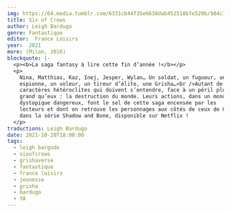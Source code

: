 ```yaml
---
img: https://64.media.tumblr.com/6331cb44f35e6638dab452510bfe529b/984c1def061ea65a-9d/s640x960/cbee6e7f9fc94170be7fafbe47b45470c08166eb.jpg
title: Six of Crows
author: Leigh Bardugo
genre: Fantastique
editor:  France Loisirs
year:  2021
more: (Milan, 2016)
blockquote: |-
  <p><b>La saga fantasy à lire cette fin d’année !</b></p>
  <p>
    Nina, Matthias, Kaz, Inej, Jesper, Wylan… Un soldat, un fugueur, une
    espionne, un voleur, un tireur d’élite, une Grisha…<br />Autant de
    caractères hétéroclites qui doivent s’entendre, face à un péril plus
    grand qu’eux : la destruction du monde. Leurs actions, dans un monde
    dystopique dangereux, font le sel de cette saga encensée par les
    lecteurs et dont on retrouve les personnages aux côtés de ceux de Grisha
    dans la série Shadow and Bone, disponible sur Netflix !
  </p>
traductions: Leigh Bardugo
date: 2021-10-20T18:08:00
tags:
  - leigh bargudo
  - sixofcrows
  - grishaverse
  - fantastique
  - france loisirs
  - jeunesse
  - grisha
  - bardugo
  - YA
---
```


